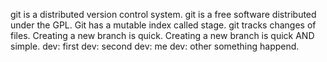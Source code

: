 git is a distributed version control system.
git is a free software distributed under the GPL.
Git has a mutable index called stage.
git tracks changes of files.
Creating a new branch is quick.
Creating a new branch is quick AND simple.
dev: first
dev: second
dev: me
dev: other
something happend.
